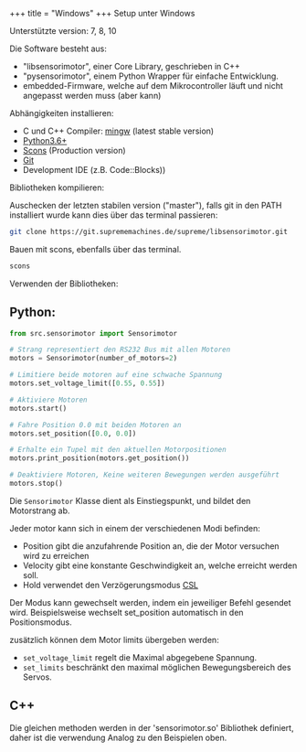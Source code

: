 +++
title = "Windows"
+++
Setup unter Windows

Unterstützte version: 7, 8, 10

Die Software besteht aus:

- "libsensorimotor", einer Core Library, geschrieben in C++
- "pysensorimotor", einem Python Wrapper für einfache Entwicklung.
- embedded-Firmware, welche auf dem Mikrocontroller läuft und nicht angepasst werden muss (aber kann)

Abhängigkeiten installieren:

- C und C++ Compiler: [mingw](https://osdn.net/projects/mingw/releases/) (latest stable version)
- [Python3.6+](https://www.python.org/downloads/windows/)
- [Scons](https://scons.org/pages/download.html) (Production version)
- [Git](https://git-scm.com/download/win)
- Development IDE (z.B. Code::Blocks))

Bibliotheken kompilieren:

Auschecken der letzten stabilen version ("master"), falls git in den PATH installiert wurde kann dies über das terminal passieren:
```bash
git clone https://git.suprememachines.de/supreme/libsensorimotor.git
```
Bauen mit scons, ebenfalls über das terminal.
```bash
scons
```

Verwenden der Bibliotheken:

## Python:

```python
from src.sensorimotor import Sensorimotor

# Strang representiert den RS232 Bus mit allen Motoren
motors = Sensorimotor(number_of_motors=2)

# Limitiere beide motoren auf eine schwache Spannung
motors.set_voltage_limit([0.55, 0.55])

# Aktiviere Motoren
motors.start()

# Fahre Position 0.0 mit beiden Motoren an
motors.set_position([0.0, 0.0])

# Erhalte ein Tupel mit den aktuellen Motorpositionen
motors.print_position(motors.get_position())

# Deaktiviere Motoren, Keine weiteren Bewegungen werden ausgeführt
motors.stop()
```

Die `Sensorimotor` Klasse dient als Einstiegspunkt, und bildet den Motorstrang ab.

Jeder motor kann sich in einem der verschiedenen Modi befinden:

- Position gibt die anzufahrende Position an, die der Motor versuchen wird zu erreichen
- Velocity gibt eine konstante Geschwindigkeit an, welche erreicht werden soll.
- Hold verwendet den Verzögerungsmodus [CSL](#CSL)

Der Modus kann gewechselt werden, indem ein jeweiliger Befehl gesendet wird. Beispielsweise wechselt set_position automatisch in den Positionsmodus.

zusätzlich können dem Motor limits übergeben werden:

- `set_voltage_limit` regelt die Maximal abgegebene Spannung.
- `set_limits` beschränkt den maximal möglichen Bewegungsbereich des Servos.

## C++

Die gleichen methoden werden in der 'sensorimotor.so' Bibliothek definiert, daher ist die verwendung Analog zu den Beispielen oben.

```cpp
```
